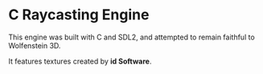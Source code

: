 # C Raycasting Engine

This engine was built with C and SDL2, and attempted to remain faithful to Wolfenstein 3D.

It features textures created by **id Software**.

